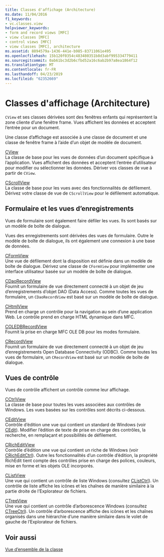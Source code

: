 ```yaml
---
title: Classes d'affichage (Architecture)
ms.date: 11/04/2016
f1_keywords:
- vc.classes.view
helpviewer_keywords:
- form and record views [MFC]
- view classes [MFC]
- control views [MFC]
- view classes [MFC], architecture
ms.assetid: 8894579a-1436-441e-b985-83711061e495
ms.openlocfilehash: 15b120f0354c483480351b8d3abf995334779411
ms.sourcegitcommit: 0ab61bc3d2b6cfbd52a16c6ab2b97a8ea1864f12
ms.translationtype: MT
ms.contentlocale: fr-FR
ms.lasthandoff: 04/23/2019
ms.locfileid: "62352669"
---
```

# <a name="view-classes-architecture"></a>Classes d'affichage (Architecture)

`CView` et ses classes dérivées sont des fenêtres enfants qui représentent la zone cliente d’une fenêtre frame. Vues affichent les données et acceptent l’entrée pour un document.

Une classe d’affichage est associée à une classe de document et une classe de fenêtre frame à l’aide d’un objet de modèle de document.

[CView](../mfc/reference/cview-class.md)<br/>
La classe de base pour les vues de données d’un document spécifique à l’application. Vues affichent des données et acceptent l’entrée d’utilisateur pour modifier ou sélectionner les données. Dériver vos classes de vue à partir de `CView`.

[CScrollView](../mfc/reference/cscrollview-class.md)<br/>
La classe de base pour les vues avec des fonctionnalités de défilement. Dérivez votre classe de vue de `CScrollView` pour le défilement automatique.

## <a name="form-and-record-views"></a>Formulaire et les vues d’enregistrements

Vues de formulaire sont également faire défiler les vues. Ils sont basés sur un modèle de boîte de dialogue.

Vues des enregistrements sont dérivées des vues de formulaire. Outre le modèle de boîte de dialogue, ils ont également une connexion à une base de données.

[CFormView](../mfc/reference/cformview-class.md)<br/>
Une vue de défilement dont la disposition est définie dans un modèle de boîte de dialogue. Dérivez une classe de `CFormView` pour implémenter une interface utilisateur basée sur un modèle de boîte de dialogue.

[CDaoRecordView](../mfc/reference/cdaorecordview-class.md)<br/>
Fournit un formulaire de vue directement connecté à un objet de jeu d’enregistrements d’objet DAO (Data Access). Comme toutes les vues de formulaire, un `CDaoRecordView` est basé sur un modèle de boîte de dialogue.

[CHtmlView](../mfc/reference/chtmlview-class.md)<br/>
Prend en charge un contrôle pour la navigation au sein d’une application Web. Le contrôle prend en charge HTML dynamique dans MFC.

[COLEDBRecordView](../mfc/reference/coledbrecordview-class.md)<br/>
Fournit la prise en charge MFC OLE DB pour les modes formulaire.

[CRecordView](../mfc/reference/crecordview-class.md)<br/>
Fournit un formulaire de vue directement connecté à un objet de jeu d’enregistrements Open Database Connectivity (ODBC). Comme toutes les vues de formulaire, un `CRecordView` est basé sur un modèle de boîte de dialogue.

## <a name="control-views"></a>Vues de contrôle

Vues de contrôle affichent un contrôle comme leur affichage.

[CCtrlView](../mfc/reference/cctrlview-class.md)<br/>
La classe de base pour toutes les vues associées aux contrôles de Windows. Les vues basées sur les contrôles sont décrits ci-dessous.

[CEditView](../mfc/reference/ceditview-class.md)<br/>
Contrôle d’édition une vue qui contient un standard de Windows (voir [CEdit](../mfc/reference/cedit-class.md)). Modifier l’édition de texte de prise en charge des contrôles, la recherche, en remplaçant et possibilités de défilement.

[CRichEditView](../mfc/reference/cricheditview-class.md)<br/>
Contrôle d’édition une vue qui contient un riche de Windows (voir [CRichEditCtrl](../mfc/reference/cricheditctrl-class.md)). Outre les fonctionnalités d’un contrôle d’édition, la propriété RichEdit tient compte des contrôles prise en charge des polices, couleurs, mise en forme et les objets OLE incorporés.

[CListView](../mfc/reference/clistview-class.md)<br/>
Une vue qui contient un contrôle de liste Windows (consultez [CListCtrl](../mfc/reference/clistctrl-class.md)). Un contrôle de liste affiche les icônes et les chaînes de manière similaire à la partie droite de l’Explorateur de fichiers.

[CTreeView](../mfc/reference/ctreeview-class.md)<br/>
Une vue qui contient un contrôle d’arborescence Windows (consultez [CTreeCtrl](../mfc/reference/ctreectrl-class.md)). Un contrôle d’arborescence affiche des icônes et les chaînes organisés dans une hiérarchie d’une manière similaire dans le volet de gauche de l’Explorateur de fichiers.

## <a name="see-also"></a>Voir aussi

[Vue d’ensemble de la classe](../mfc/class-library-overview.md)
